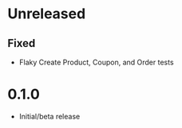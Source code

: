 # Unreleased

## Fixed

- Flaky Create Product, Coupon, and Order tests

# 0.1.0

- Initial/beta release
